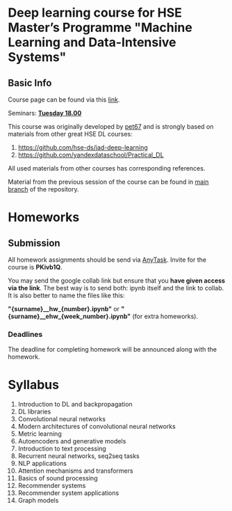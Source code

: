 # Deep learning course for HSE Master’s Programme "Machine Learning and Data-Intensive Systems" 

## Basic Info

Course page can be found via this [link](http://wiki.cs.hse.ru/.%D0%93%D0%BB%D1%83%D0%B1%D0%B8%D0%BD%D0%BD%D0%BE%D0%B5_%D0%BE%D0%B1%D1%83%D1%87%D0%B5%D0%BD%D0%B8%D0%B5-%D0%9C%D0%9E%D0%B8%D0%92%D0%A1-2022-2023).

Seminars: **[Tuesday 18.00](https://docs.google.com/spreadsheets/d/158tztQ-jFFErWMk7k3INnSs8tjDTWP9j1SBE-uxFfMw/edit)** 
 
This course was originally developed by [pet67](https://github.com/pet67) and is strongly based on materials from other great HSE DL courses:
1. https://github.com/hse-ds/iad-deep-learning
2. https://github.com/yandexdataschool/Practical_DL

All used materials from other courses has corresponding references.

Material from the previous session of the course can be found in [main branch](https://github.com/pet67/hse_mlds_deep_learning_course) of the repository.



# Homeworks
## Submission
All homework assignments should be send via [AnyTask](https://anytask.org). Invite for the course is **PKivb1Q**.


You may send the google collab link but ensure that you **have given access via the link**. The best way is to send both: ipynb itself and the link to collab. It is also better to name the files like this:

**"{surname}\_\_hw\_{number}\.ipynb"** or **"{surname}\_\_ehw\_{week_number}\.ipynb"** (for extra homeworks).

### Deadlines 
The deadline for completing homework will be announced along with the homework.


# Syllabus

1. Introduction to DL and backpropagation
2. DL libraries
3. Convolutional neural networks
4. Modern architectures of convolutional neural networks
5. Metric learning
6. Autoencoders and generative models
7. Introduction to text processing
8. Recurrent neural networks, seq2seq tasks
9. NLP applications
10. Attention mechanisms and transformers
11. Basics of sound processing
12. Recommender systems
13. Recommender system applications
14. Graph models

